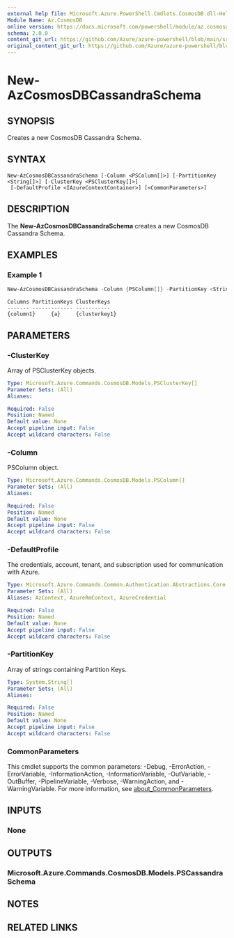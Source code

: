 ```yaml
---
external help file: Microsoft.Azure.PowerShell.Cmdlets.CosmosDB.dll-Help.xml
Module Name: Az.CosmosDB
online version: https://docs.microsoft.com/powershell/module/az.cosmosdb/new-azcosmosdbcassandraschema
schema: 2.0.0
content_git_url: https://github.com/Azure/azure-powershell/blob/main/src/CosmosDB/CosmosDB/help/New-AzCosmosDBCassandraSchema.md
original_content_git_url: https://github.com/Azure/azure-powershell/blob/main/src/CosmosDB/CosmosDB/help/New-AzCosmosDBCassandraSchema.md
---
```


# New-AzCosmosDBCassandraSchema

## SYNOPSIS
Creates a new CosmosDB Cassandra Schema.

## SYNTAX

```
New-AzCosmosDBCassandraSchema [-Column <PSColumn[]>] [-PartitionKey <String[]>] [-ClusterKey <PSClusterKey[]>]
 [-DefaultProfile <IAzureContextContainer>] [<CommonParameters>]
```

## DESCRIPTION
The **New-AzCosmosDBCassandraSchema** creates a new CosmosDB Cassandra Schema.

## EXAMPLES

### Example 1
```powershell
New-AzCosmosDBCassandraSchema -Column {PSColumn[]} -PartitionKey <String[]> -ClusterKey {PSClusterKey[]}
```

```output
Columns PartitionKeys ClusterKeys
------- ------------- -----------
{column1}     {a}     {clusterkey1}
```

## PARAMETERS

### -ClusterKey
Array of PSClusterKey objects.

```yaml
Type: Microsoft.Azure.Commands.CosmosDB.Models.PSClusterKey[]
Parameter Sets: (All)
Aliases:

Required: False
Position: Named
Default value: None
Accept pipeline input: False
Accept wildcard characters: False
```

### -Column
PSColumn object.

```yaml
Type: Microsoft.Azure.Commands.CosmosDB.Models.PSColumn[]
Parameter Sets: (All)
Aliases:

Required: False
Position: Named
Default value: None
Accept pipeline input: False
Accept wildcard characters: False
```

### -DefaultProfile
The credentials, account, tenant, and subscription used for communication with Azure.

```yaml
Type: Microsoft.Azure.Commands.Common.Authentication.Abstractions.Core.IAzureContextContainer
Parameter Sets: (All)
Aliases: AzContext, AzureRmContext, AzureCredential

Required: False
Position: Named
Default value: None
Accept pipeline input: False
Accept wildcard characters: False
```

### -PartitionKey
Array of strings containing Partition Keys.

```yaml
Type: System.String[]
Parameter Sets: (All)
Aliases:

Required: False
Position: Named
Default value: None
Accept pipeline input: False
Accept wildcard characters: False
```

### CommonParameters
This cmdlet supports the common parameters: -Debug, -ErrorAction, -ErrorVariable, -InformationAction, -InformationVariable, -OutVariable, -OutBuffer, -PipelineVariable, -Verbose, -WarningAction, and -WarningVariable. For more information, see [about_CommonParameters](http://go.microsoft.com/fwlink/?LinkID=113216).

## INPUTS

### None

## OUTPUTS

### Microsoft.Azure.Commands.CosmosDB.Models.PSCassandraSchema

## NOTES

## RELATED LINKS
